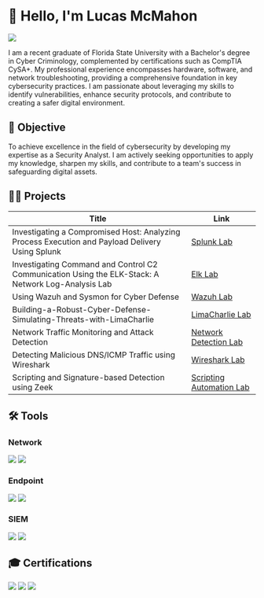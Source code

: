 # 👋 Hello, I'm Lucas McMahon
<a href="https://www.linkedin.com/in/lucas-mcmahon-cybersec/"><img src="https://img.shields.io/badge/-LinkedIn-0072b1?&style=for-the-badge&logo=linkedin&logoColor=white" /></a>

I am a recent graduate of Florida State University with a Bachelor's degree in Cyber Criminology, complemented by certifications such as CompTIA CySA+. My professional experience encompasses hardware, software, and network troubleshooting, providing a comprehensive foundation in key cybersecurity practices. I am passionate about leveraging my skills to identify vulnerabilities, enhance security protocols, and contribute to creating a safer digital environment.

## 🌟 Objective
To achieve excellence in the field of cybersecurity by developing my expertise as a Security Analyst. I am actively seeking opportunities to apply my knowledge, sharpen my skills, and contribute to a team's success in safeguarding digital assets.

## 🧑‍💻 Projects

| Title                                            |       Link                                                                                       |
|--------------------------------------------------|--------------------------------------------------------------------------------------------------|
| Investigating a Compromised Host: Analyzing Process Execution and Payload Delivery Using Splunk | [Splunk Lab](https://github.com/LucasCodes8/Investigating-a-Compromised-Host-Analyzing-Process-Execution-and-Payload-Delivery-Using-Splunk)       |
| Investigating Command and Control C2 Communication Using the ELK-Stack: A Network Log-Analysis Lab | [Elk Lab](https://github.com/LucasCodes8/Investigating-Command-and-Control-C2-Communication-Using-the-ELK-Stack-A-Network-Log-Analysis-Lab)       |
| Using Wazuh and Sysmon for Cyber Defense | [Wazuh Lab](https://github.com/LucasCodes8/Using-Wazuh-and-Sysmon-for-Cyber-Defense)       |
| Building-a-Robust-Cyber-Defense-Simulating-Threats-with-LimaCharlie     | [LimaCharlie Lab](https://github.com/LucasCodes8/Building-a-Robust-Cyber-Defense-Simulating-Threats-with-LimaCharlie)                |
| Network Traffic Monitoring and Attack Detection  | [Network Detection Lab](https://github.com/LucasCodes8/MyWork/blob/main/DetectingMITM.pdf)        |
| Detecting Malicious DNS/ICMP Traffic using Wireshark | [Wireshark Lab](https://github.com/LucasCodes8/MyWork/blob/main/DetectingDNSandICMP.pdf)         |
| Scripting and Signature-based Detection using Zeek | [Scripting Automation Lab](https://github.com/LucasCodes8/MyWork/blob/main/ZeekWriteup.pdf)       |

## 🛠 Tools

### Network
<div>
    <img src="https://img.shields.io/badge/-Wireshark-1679A7?&style=for-the-badge&logo=Wireshark&logoColor=white" />
    <img src="https://img.shields.io/badge/-Zeek-777BB4?&style=for-the-badge&logo=Zeek&logoColor=white" />
</div>

### Endpoint
<div>
    <img src="https://img.shields.io/badge/-Wazuh-00A4EF?&style=for-the-badge&logo=Wazuh&logoColor=white" />
    <img src="https://img.shields.io/badge/-Sysmon-00A4EF?&style=for-the-badge&logo=Microsoft&logoColor=white" />
</div>

### SIEM
<div>
    <img src="https://img.shields.io/badge/-Splunk-000000?&style=for-the-badge&logo=Splunk&logoColor=white" />
    <img src="https://img.shields.io/badge/-LimaCharlie-0078D4?&style=for-the-badge&logo=LimaCharlie" />
</div>

## 🎓 Certifications
<div>
<a href="https://www.credly.com/badges/f1a4a071-7e7b-4d66-ad9f-64838df394a4/public_url"><img src="https://img.shields.io/badge/-Security%2B-FF0000?&style=for-the-badge&logo=CompTIA&logoColor=white" /></a>
<a href="https://www.credly.com/badges/ed2d25a0-145f-47ca-a69f-b7a503294494"><img src="https://img.shields.io/badge/-Network%2B-007ACC?&style=for-the-badge&logo=CompTIA&logoColor=white" /></a>
<a href="https://www.credly.com/badges/52098228-2daa-448d-bfaf-a4746c6f15b6"><img src="https://img.shields.io/badge/-CySA%2B-007ACC?&style=for-the-badge&logo=CompTIA&logoColor=white" /></a>
</div>

<!---
LucasCodes8/LucasCodes8 is a ✨ special ✨ repository because its `README.md` (this file) appears on your GitHub profile.
You can click the Preview link to take a look at your changes.
--->

